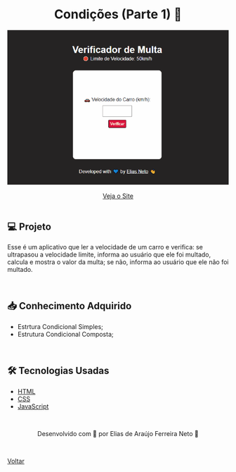 <h1 align="center">Condições (Parte 1) 🔀</h1>

![Vídeo demonstrativo de exercícios práticos](./demonstracao.gif)

<div align="center">
  <a href="https://elias-neto.github.io/Curso-em-video-JavaScript/moduloC/aula11/index.html">Veja o Site</a>
</div>

<br>

## 💻 Projeto

Esse é um aplicativo que ler a velocidade de um carro e verifica: se ultrapasou a velocidade limite, informa ao usuário que
ele foi multado, calcula e mostra o valor da multa; se não, informa ao usuário que ele não foi multado.

<br>

## 📥 Conhecimento Adquirido 

- Estrtura Condicional Simples;
- Estrutura Condicional Composta;

<br>

## 🛠 Tecnologias Usadas

- [HTML](https://www.w3schools.com/html/)
- [CSS](https://www.w3schools.com/css/)
- [JavaScript](https://www.w3schools.com/js/)

<br>

<p align="center"> Desenvolvido com 💙 por Elias de Araújo Ferreira Neto 👋 <p>

<br>
  
<a href="../../README.md">Voltar</a>